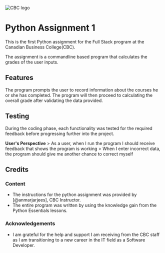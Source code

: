 ![CBC logo](https://canadianbusinesscollege.com/wp-content/uploads/2020/09/CBC-New-Logo-Website.png)

# Python Assignment 1

This is the first Python assignment for the Full Stack program at the Canadian Business College(CBC).

The assignment is a commandline based program that calculates the grades of the user inputs.

## Features

The program prompts the user to record information about the courses he or she has completed. The program
will then proceed to calculating the overall grade after validating the data provided.

## Testing

During the coding phase, each functionality was tested for the required feedback before progressing further into the project.

**User's Perspective**
    > As a user, when I run the program I should receive feedback that shows the program is working
    > When I enter incorrect data, the program should give me another chance to correct myself

## Credits

### Content
- The instructions for the python assignment was provided by [@anmarjarjees], CBC Instructor.
- The entire program was written by using the knowledge gain from the Python Essentials lessons.

### Acknowledgements

- I am grateful for the help and support I am receiving from the CBC staff as I am transitioning to a new career in the IT field as a Software Developer.